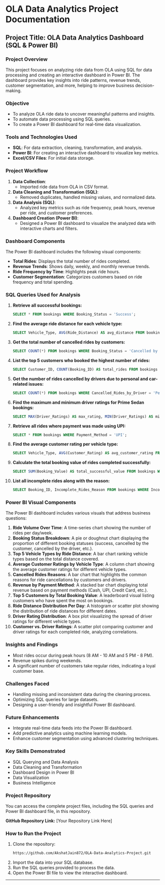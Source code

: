 # OLA Data Analytics Project Documentation

## Project Title: OLA Data Analytics Dashboard (SQL & Power BI)

### **Project Overview**
This project focuses on analyzing ride data from OLA using SQL for data processing and creating an interactive dashboard in Power BI. The dashboard provides key insights into ride patterns, revenue trends, customer segmentation, and more, helping to improve business decision-making.

### **Objective**
- To analyze OLA ride data to uncover meaningful patterns and insights.
- To automate data processing using SQL queries.
- To create a Power BI dashboard for real-time data visualization.

### **Tools and Technologies Used**
- **SQL**: For data extraction, cleaning, transformation, and analysis.
- **Power BI**: For creating an interactive dashboard to visualize key metrics.
- **Excel/CSV Files**: For initial data storage.

### **Project Workflow**
1. **Data Collection**: 
   - Imported ride data from OLA in CSV format.
2. **Data Cleaning and Transformation (SQL)**: 
   - Removed duplicates, handled missing values, and normalized data.
3. **Data Analysis (SQL)**: 
   - Analyzed key metrics such as ride frequency, peak hours, revenue per ride, and customer preferences.
4. **Dashboard Creation (Power BI)**: 
   - Designed a Power BI dashboard to visualize the analyzed data with interactive charts and filters.

### **Dashboard Components**
The Power BI dashboard includes the following visual components:
- **Total Rides**: Displays the total number of rides completed.
- **Revenue Trends**: Shows daily, weekly, and monthly revenue trends.
- **Ride Frequency by Time**: Highlights peak ride hours.
- **Customer Segmentation**: Categorizes customers based on ride frequency and total spending.

### **SQL Queries Used for Analysis**
1. **Retrieve all successful bookings:**
   ```sql
   SELECT * FROM bookings WHERE Booking_Status = 'Success';
   ```
2. **Find the average ride distance for each vehicle type:**
   ```sql
   SELECT Vehicle_Type, AVG(Ride_Distance) AS avg_distance FROM bookings GROUP BY Vehicle_Type;
   ```
3. **Get the total number of cancelled rides by customers:**
   ```sql
   SELECT COUNT(*) FROM bookings WHERE Booking_Status = 'Cancelled by Customer';
   ```
4. **List the top 5 customers who booked the highest number of rides:**
   ```sql
   SELECT Customer_ID, COUNT(Booking_ID) AS total_rides FROM bookings GROUP BY Customer_ID ORDER BY total_rides DESC LIMIT 5;
   ```
5. **Get the number of rides cancelled by drivers due to personal and car-related issues:**
   ```sql
   SELECT COUNT(*) FROM bookings WHERE Cancelled_Rides_by_Driver = 'Personal & Car related issues';
   ```
6. **Find the maximum and minimum driver ratings for Prime Sedan bookings:**
   ```sql
   SELECT MAX(Driver_Ratings) AS max_rating, MIN(Driver_Ratings) AS min_rating FROM bookings WHERE Vehicle_Type = 'Prime Sedan';
   ```
7. **Retrieve all rides where payment was made using UPI:**
   ```sql
   SELECT * FROM bookings WHERE Payment_Method = 'UPI';
   ```
8. **Find the average customer rating per vehicle type:**
   ```sql
   SELECT Vehicle_Type, AVG(Customer_Rating) AS avg_customer_rating FROM bookings GROUP BY Vehicle_Type;
   ```
9. **Calculate the total booking value of rides completed successfully:**
   ```sql
   SELECT SUM(Booking_Value) AS total_successful_value FROM bookings WHERE Booking_Status = 'Success';
   ```
10. **List all incomplete rides along with the reason:**
    ```sql
    SELECT Booking_ID, Incomplete_Rides_Reason FROM bookings WHERE Incomplete_Rides = 'Yes';
    ```

### **Power BI Visual Components**
The Power BI dashboard includes various visuals that address business questions:
1. **Ride Volume Over Time**: A time-series chart showing the number of rides per day/week.
2. **Booking Status Breakdown**: A pie or doughnut chart displaying the proportion of different booking statuses (success, cancelled by the customer, cancelled by the driver, etc.).
3. **Top 5 Vehicle Types by Ride Distance**: A bar chart ranking vehicle types based on the total distance covered.
4. **Average Customer Ratings by Vehicle Type**: A column chart showing the average customer ratings for different vehicle types.
5. **Cancelled Rides Reasons**: A bar chart that highlights the common reasons for ride cancellations by customers and drivers.
6. **Revenue by Payment Method**: A stacked bar chart displaying total revenue based on payment methods (Cash, UPI, Credit Card, etc.).
7. **Top 5 Customers by Total Booking Value**: A leaderboard visual listing customers who have spent the most on bookings.
8. **Ride Distance Distribution Per Day**: A histogram or scatter plot showing the distribution of ride distances for different dates.
9. **Driver Rating Distribution**: A box plot visualizing the spread of driver ratings for different vehicle types.
10. **Customer vs. Driver Ratings**: A scatter plot comparing customer and driver ratings for each completed ride, analyzing correlations.

### **Insights and Findings**
- Most rides occur during peak hours (8 AM - 10 AM and 5 PM - 8 PM).
- Revenue spikes during weekends.
- A significant number of customers take regular rides, indicating a loyal customer base.

### **Challenges Faced**
- Handling missing and inconsistent data during the cleaning process.
- Optimizing SQL queries for large datasets.
- Designing a user-friendly and insightful Power BI dashboard.

### **Future Enhancements**
- Integrate real-time data feeds into the Power BI dashboard.
- Add predictive analytics using machine learning models.
- Enhance customer segmentation using advanced clustering techniques.

### **Key Skills Demonstrated**
- SQL Querying and Data Analysis
- Data Cleaning and Transformation
- Dashboard Design in Power BI
- Data Visualization
- Business Intelligence

### **Project Repository**
You can access the complete project files, including the SQL queries and Power BI dashboard file, in this repository.

**GitHub Repository Link:** [Your Repository Link Here]

### **How to Run the Project**
1. Clone the repository:
   ```bash
   https://github.com/AkshatJain872/OLA-Data-Analytics-Project.git
   ```
2. Import the data into your SQL database.
3. Run the SQL queries provided to process the data.
4. Open the Power BI file to view the interactive dashboard.

---


